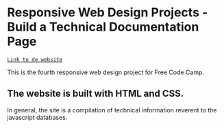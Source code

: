 # Responsive Web Design Projects - Build a Technical Documentation Page

[`Link to de website`](https://natcancein.github.io/FreeCodeCamp/ResponsiveWebDesignProjects/technical-documentation-page/)

This is the fourth responsive web design project for Free Code Camp.

## The website is built with HTML and CSS.

In general, the site is a compilation of technical information reverent to the javascript databases.
